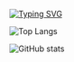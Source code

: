 [![Typing SVG](https://readme-typing-svg.herokuapp.com?size=28&duration=3500&pause=1000&color=FFD700&left=true&vCenter=true&width=600&lines=Hello+World!;Welcome+to+my+GitHub+Profile;Explore%2C+Learn%2C+Create)](https://git.io/typing-svg)

![Top Langs](https://github-readme-stats.vercel.app/api/top-langs/?username=sakib-ar&layout=compact&theme=cobalt)

![GitHub stats](https://github-readme-stats.vercel.app/api?username=sakib-ar&show_icons=true&theme=radical)

<!--
Some ideas:
- ![Profile Views](https://komarev.com/ghpvc/?username=sakib-ar&color=blue)
- 🔭 I’m currently working on ...
- 🌱 I’m currently learning ...
- 🤔 I’m looking for help with ...
- 💬 Ask me about ...
- 📫 How to reach me: ...
- ⚡ Fun fact: ...
-->